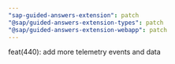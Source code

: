 ```yaml
---
"sap-guided-answers-extension": patch
"@sap/guided-answers-extension-types": patch
"@sap/guided-answers-extension-webapp": patch
---
```


feat(440): add more telemetry events and data
